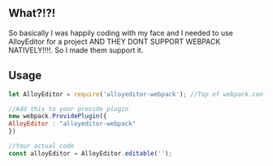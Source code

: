 ## What?!?!
So basically I was happily coding with my face and I needed to use AlloyEditor for a project AND THEY DONT SUPPORT
WEBPACK NATIVELY!!!!. So I made them support it.

## Usage
```javascript
let AlloyEditor = require('alloyeditor-webpack'); //Top of webpack.config.js

//Add this to your provide plugin
new webpack.ProvidePlugin({
AlloyEditor : "alloyeditor-webpack"
})  

//Your actual code
const alloyEditor = AlloyEditor.editable('');

```
